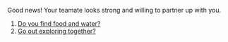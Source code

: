 Good news! Your teamate looks strong and willing to partner up with you.

1. [Do you find food and water?](in-the-forest.md)
2. [Go out exploring together?](teamate-hurt.md)